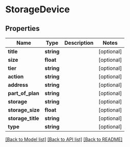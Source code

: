 # StorageDevice

## Properties
Name | Type | Description | Notes
------------ | ------------- | ------------- | -------------
**title** | **string** |  | [optional] 
**size** | **float** |  | [optional] 
**tier** | **string** |  | [optional] 
**action** | **string** |  | [optional] 
**address** | **string** |  | [optional] 
**part_of_plan** | **string** |  | [optional] 
**storage** | **string** |  | [optional] 
**storage_size** | **float** |  | [optional] 
**storage_title** | **string** |  | [optional] 
**type** | **string** |  | [optional] 

[[Back to Model list]](../README.md#documentation-for-models) [[Back to API list]](../README.md#documentation-for-api-endpoints) [[Back to README]](../README.md)


